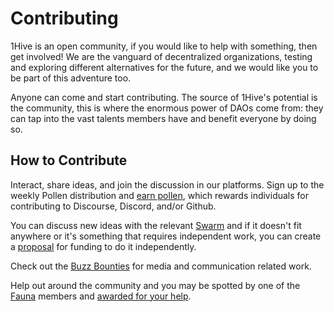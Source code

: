 # Contributing

1Hive is an open community, if you would like to help with something, then get involved! We are the vanguard of decentralized organizations, testing and exploring different alternatives for the future, and we would like you to be part of this adventure too.

Anyone can come and start contributing. The source of 1Hive's potential is the community, this is where the enormous power of DAOs come from: they can tap into the vast talents members have and benefit everyone by doing so.

## How to Contribute

Interact, share ideas, and join the discussion in our platforms. Sign up to the weekly Pollen distribution and [earn pollen](pollen.md), which rewards individuals for contributing to Discourse, Discord, and/or Github.

You can discuss new ideas with the relevant [Swarm](../../community/swarms/) and if it doesn't fit anywhere or it's something that requires independent work, you can create a [proposal](../../projects/honey/participation.md#proposals) for funding to do it independently.

Check out the [Buzz Bounties](buzz-swarm-bounty.md) for media and communication related work.

Help out around the community and you may be spotted by one of the [Fauna](../../community/swarms/fauna.md) members and [awarded for your help](fauna-awards.md).

